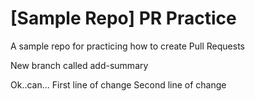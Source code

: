 # [Sample Repo] PR Practice
A sample repo for practicing how to create Pull Requests

New branch called add-summary

Ok..can...
First line of change
Second line of change
